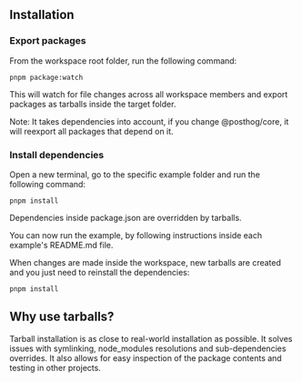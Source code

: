 ## Installation

### Export packages

From the workspace root folder, run the following command:
```shell
pnpm package:watch
```
This will watch for file changes across all workspace members and export packages as tarballs inside the target folder.

Note: It takes dependencies into account, if you change @posthog/core, it will reexport all packages that depend on it.

### Install dependencies

Open a new terminal, go to the specific example folder and run the following command:
```
pnpm install
```
Dependencies inside package.json are overridden by tarballs.

You can now run the example, by following instructions inside each example's README.md file.

When changes are made inside the workspace, new tarballs are created and you just need to reinstall the dependencies:
```
pnpm install
```

## Why use tarballs?

Tarball installation is as close to real-world installation as possible. It solves issues with symlinking, node_modules resolutions and sub-dependencies overrides. It also allows for easy inspection of the package contents and testing in other projects.
